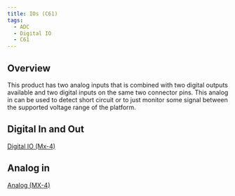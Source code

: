 ```yaml
---
title: IOs (C61)
tags:
  - ADC
  - Digital IO
  - C61
---
```


## Overview

This product has two analog inputs that is combined with two digital outputs available and two digital inputs on the same two connector pins.
This analog in can be used to detect short circuit or to just monitor some signal between the supported voltage range of the platform. 

## Digital In and Out

[Digital IO (Mx-4)](../mx4/digital_io.md)

## Analog in

[Analog (MX-4)](../mx4/analog.md)
